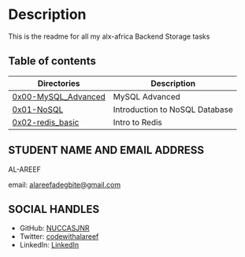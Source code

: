 # Description
This is the readme for all my alx-africa Backend Storage tasks

## Table of contents
Directories | Description
------------| ----------
[0x00-MySQL_Advanced](0x00-MySQL_Advanced) | MySQL Advanced
[0x01-NoSQL](0x01-NoSQL) | Introduction to NoSQL Database
[0x02-redis_basic](0x02-redis_basic) | Intro to Redis


## STUDENT NAME AND EMAIL ADDRESS
 AL-AREEF

email: alareefadegbite@gmail.com

## SOCIAL HANDLES

- GitHub: [NUCCASJNR](https://github.com/NUCCASJNR)
- Twitter: [codewithalareef](https://twitter.com/codewithalareef)
- LinkedIn: [LinkedIn](https://linkedin.com/in/alareef)


